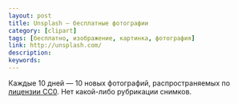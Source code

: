 ```yaml
---
layout: post
title: Unsplash — бесплатные фотографии
category: [clipart]
tags: [бесплатно, изображение, картинка, фотография]
link: http://unsplash.com/
description:
keywords:
---
```


<p>Каждые 10 дней — 10 новых фотографий, распространяемых по <a href="http://creativecommons.org/choose/zero/">лицензии CC0</a>. Нет какой-либо рубрикации снимков.</p>
